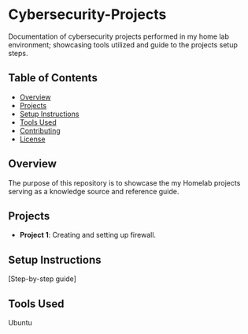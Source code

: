 # Cybersecurity-Projects
Documentation of cybersecurity projects performed in my home lab environment; showcasing tools utilized and guide to the projects setup steps.

## Table of Contents
- [Overview](#overview)
- [Projects](#projects)
- [Setup Instructions](#setup-instructions)
- [Tools Used](#tools-used)
- [Contributing](#contributing)
- [License](#license)

## Overview
The purpose of this repository is to showcase the my Homelab projects serving as a knowledge source and reference guide.
## Projects
- **Project 1**: Creating and setting up firewall. 
  
## Setup Instructions
[Step-by-step guide]

## Tools Used
Ubuntu



